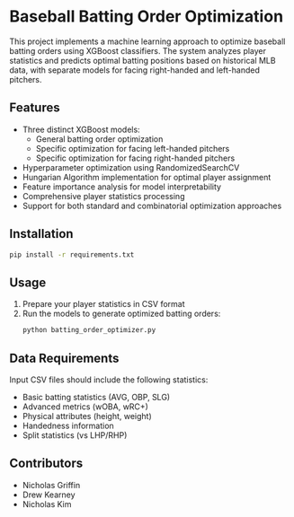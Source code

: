 # Baseball Batting Order Optimization

This project implements a machine learning approach to optimize baseball batting orders using XGBoost classifiers. The system analyzes player statistics and predicts optimal batting positions based on historical MLB data, with separate models for facing right-handed and left-handed pitchers.

## Features

- Three distinct XGBoost models:
  - General batting order optimization
  - Specific optimization for facing left-handed pitchers
  - Specific optimization for facing right-handed pitchers
- Hyperparameter optimization using RandomizedSearchCV
- Hungarian Algorithm implementation for optimal player assignment
- Feature importance analysis for model interpretability
- Comprehensive player statistics processing
- Support for both standard and combinatorial optimization approaches

## Installation

```bash
pip install -r requirements.txt
```

## Usage

1. Prepare your player statistics in CSV format
2. Run the models to generate optimized batting orders:
   ```python
   python batting_order_optimizer.py
   ```

## Data Requirements

Input CSV files should include the following statistics:
- Basic batting statistics (AVG, OBP, SLG)
- Advanced metrics (wOBA, wRC+)
- Physical attributes (height, weight)
- Handedness information
- Split statistics (vs LHP/RHP)

## Contributors

- Nicholas Griffin
- Drew Kearney
- Nicholas Kim
